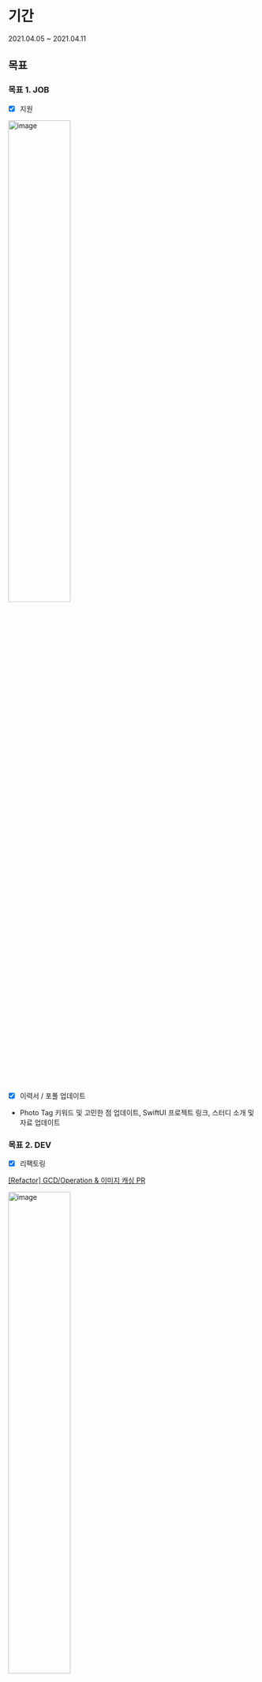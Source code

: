 # 기간

2021.04.05 ~ 2021.04.11

## 목표

### 목표 1. JOB

- [x] 지원

<img src="https://user-images.githubusercontent.com/52783516/113673004-632c5080-96f3-11eb-9903-7e786997c82a.png" alt="image" width="50%;" />

- [x] 이력서 / 포폴 업데이트

- Photo Tag 키워드 및 고민한 점 업데이트, SwiftUI 프로젝트 링크, 스터디 소개 및 자료 업데이트

### 목표 2. DEV

- [x] 리팩토링

[[Refactor] GCD/Operation & 이미지 캐싱 PR](https://github.com/SimLeeTag/photo-tag-iOS/pull/58)

<img src="https://user-images.githubusercontent.com/52783516/114297175-175e1a80-9aea-11eb-9a50-82677fc0fc1e.png" alt="image" width="50%;" /><img src="https://user-images.githubusercontent.com/52783516/114297221-59875c00-9aea-11eb-8e4b-83b097b0f259.png" alt="image" width="70%;" />



### 목표 3. WRITE 

- [x] 블로그 글쓰기

[Improving App Responsiveness - 앱 반응성 높이기](https://lena-chamna.netlify.app/post/improving_app_responsiveness/)

<img src="https://user-images.githubusercontent.com/52783516/114297078-92730100-9ae9-11eb-904c-e29d1bc6b37b.png" alt="image" width="70%;" />

- [x] 프로젝트 README.md 
  SwiftUI로 만든 iOS 앱 프로젝트에서 소스 코드를 확인하는 부분이 헷갈릴 것 같아서 Daymoji README.md 수정했습니다!
- [x] [깃허브 단장](https://github.com/dev-Lena) ✨

<img src="https://user-images.githubusercontent.com/52783516/114062783-df30bf00-98d2-11eb-8767-264759b3c107.png" alt="image" width="50%;" />

### 셀프 챌린지
푸글이 4주차 피드백에서 얘기했던 유튜버 해쭈님의 억만장자들의 모닝루틴을 해보려고 합니다! 
1. 꿈 기억하기
2. 침대 정리하기
3. 물 한잔과 영양제 먹기
4. 숨쉬기와 명상 10분
5. 격한 운동 2분
~6. 찬물 목욕(no...)~ (찬물 샤워💧 ❌)
7. 차 마시기
8. 일기/하루 계획쓰기 (to do, to feel, to be 3가지)
9. 20분동안 뭐 읽기
10. 스무디 만들기

